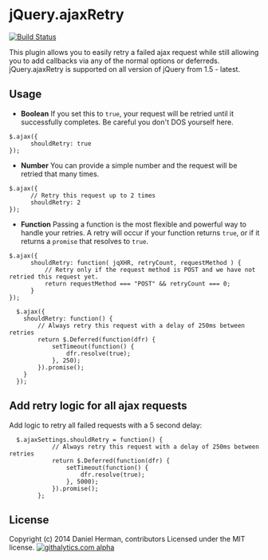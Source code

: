 # jQuery.ajaxRetry

[![Build Status](https://travis-ci.org/dcherman/jQuery.ajaxRetry.svg?branch=master)](https://travis-ci.org/dcherman/jQuery.ajaxRetry)

This plugin allows you to easily retry a failed ajax request while still allowing you to add callbacks via any of the normal options or deferreds.
jQuery.ajaxRetry is supported on all version of jQuery from 1.5 - latest.

## Usage

* **Boolean**
If you set this to `true`, your request will be retried until it successfully completes.  Be careful you don't DOS yourself here.
```
$.ajax({
      shouldRetry: true
});
```

* **Number**
You can provide a simple number and the request will be retried that many times.
```
$.ajax({
      // Retry this request up to 2 times
      shouldRetry: 2
});
```

* **Function**
Passing a function is the most flexible and powerful way to handle your retries.  A retry will occur if your function returns `true`, or if it
returns a `promise` that resolves to `true`.
```
$.ajax({
      shouldRetry: function( jqXHR, retryCount, requestMethod ) {
          // Retry only if the request method is POST and we have not retried this request yet.
          return requestMethod === "POST" && retryCount === 0;
      }
});
```

  ```
    $.ajax({
      shouldRetry: function() {
          // Always retry this request with a delay of 250ms between retries
          return $.Deferred(function(dfr) {
              setTimeout(function() {
                  dfr.resolve(true);
              }, 250);
          }).promise();
      }
    });
```

## Add retry logic for all ajax requests

Add logic to retry all failed requests with a 5 second delay:

      $.ajaxSettings.shouldRetry = function() {
                // Always retry this request with a delay of 250ms between retries
                return $.Deferred(function(dfr) {
                    setTimeout(function() {
                        dfr.resolve(true);
                    }, 5000);
                }).promise();
            };

## License
Copyright (c) 2014 Daniel Herman, contributors Licensed under the MIT license.
[![githalytics.com alpha](https://cruel-carlota.pagodabox.com/6893f686c161d2497e5d0080614ca6e6 "githalytics.com")](http://githalytics.com/dcherman/jQuery.ajaxRetry)

